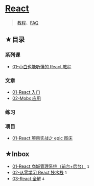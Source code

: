 # [React](https://github.com/ppambler/react)

> [教程](./resource.md)、[FAQ](./faq/README.md)

## ★目录

### 系列课

- [01-小白也能听懂的 React 教程](./01/README.md)

### 文章

- [01-React 入门](./react/01.md)
- [02-Mobx 应用](./06/01.md)

### 练习

### 项目

- [01-React 项目实战之 epic 图床](./05/README.md)

## ★Inbox

- [01-React 商城管理系统（前台+后台）](./02/README.md) `1`
- [02-从零学习 React 技术栈](./03/README.md) `1`
- [03-React 全解](./04/README.md) `4`
